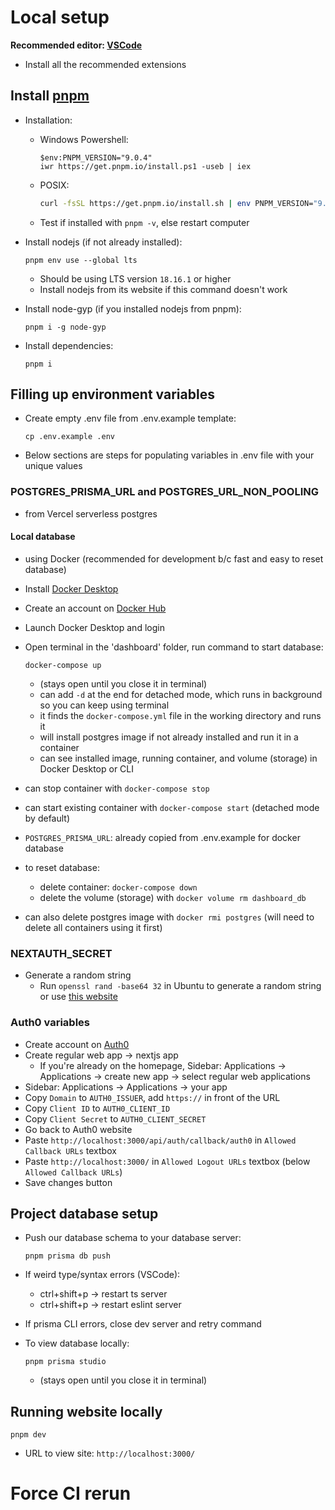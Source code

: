 # Local setup

**Recommended editor: [VSCode](https://code.visualstudio.com/)**

- Install all the recommended extensions

## Install [pnpm](https://pnpm.io/installation)

- Installation:
  - Windows Powershell:

    ```pwsh
    $env:PNPM_VERSION="9.0.4"
    iwr https://get.pnpm.io/install.ps1 -useb | iex
    ```

  - POSIX:

    ```sh
    curl -fsSL https://get.pnpm.io/install.sh | env PNPM_VERSION="9.0.4" sh -
    ```

  - Test if installed with `pnpm -v`, else restart computer

- Install nodejs (if not already installed):

  ```pwsh
  pnpm env use --global lts
  ```

  - Should be using LTS version `18.16.1` or higher
  - Install nodejs from its website if this command doesn't work

- Install node-gyp (if you installed nodejs from pnpm):

  ```pwsh
  pnpm i -g node-gyp
  ```

- Install dependencies:

  ```pwsh
  pnpm i
  ```

## Filling up environment variables

- Create empty .env file from .env.example template:

  ```pwsh
  cp .env.example .env
  ```

- Below sections are steps for populating variables in .env file with your unique values

### POSTGRES_PRISMA_URL and POSTGRES_URL_NON_POOLING

- from Vercel serverless postgres

#### Local database

- using Docker (recommended for development b/c fast and easy to reset database)
- Install [Docker Desktop](https://docs.docker.com/desktop/install/windows-install/)
- Create an account on [Docker Hub](https://hub.docker.com/)
- Launch Docker Desktop and login
- Open terminal in the 'dashboard' folder, run command to start database:

  ```pwsh
  docker-compose up
  ```

  - (stays open until you close it in terminal)
  - can add `-d` at the end for detached mode, which runs in background so you can keep using terminal
  - it finds the `docker-compose.yml` file in the working directory and runs it
  - will install postgres image if not already installed and run it in a container
  - can see installed image, running container, and volume (storage) in Docker Desktop or CLI

- can stop container with `docker-compose stop`
- can start existing container with `docker-compose start` (detached mode by default)
- `POSTGRES_PRISMA_URL`: already copied from .env.example for docker database
- to reset database:
  - delete container: `docker-compose down`
  - delete the volume (storage) with `docker volume rm dashboard_db`
- can also delete postgres image with `docker rmi postgres` (will need to delete all containers using it first)

### NEXTAUTH_SECRET

- Generate a random string
  - Run `openssl rand -base64 32` in Ubuntu to generate a random string or use [this website](https://generate-secret.now.sh/32)

### Auth0 variables

- Create account on [Auth0](https://auth0.com/)
- Create regular web app → nextjs app
  - If you're already on the homepage, Sidebar: Applications → Applications → create new app → select regular web applications
- Sidebar: Applications → Applications → your app
- Copy `Domain` to `AUTH0_ISSUER`, add `https://` in front of the URL
- Copy `Client ID` to `AUTH0_CLIENT_ID`
- Copy `Client Secret` to `AUTH0_CLIENT_SECRET`
- Go back to Auth0 website
- Paste `http://localhost:3000/api/auth/callback/auth0` in `Allowed Callback URLs` textbox
- Paste `http://localhost:3000/` in `Allowed Logout URLs` textbox (below `Allowed Callback URLs`)
- Save changes button

## Project database setup

- Push our database schema to your database server:

  ```pwsh
  pnpm prisma db push
  ```

- If weird type/syntax errors (VSCode):
  - ctrl+shift+p → restart ts server
  - ctrl+shift+p → restart eslint server

- If prisma CLI errors, close dev server and retry command

- To view database locally:

  ```pwsh
  pnpm prisma studio
  ```

  - (stays open until you close it in terminal)

## Running website locally

```pwsh
pnpm dev
```

- URL to view site: `http://localhost:3000/`
# Force CI rerun
